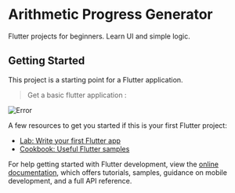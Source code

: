 # Arithmetic Progress Generator

Flutter projects for beginners. Learn UI and simple logic.

## Getting Started

This project is a starting point for a Flutter application.


> Get a basic flutter application :

![Error](https://user-images.githubusercontent.com/37095473/211133834-ca039a36-8ba1-4f13-b1b3-8f26c96f3c12.png)

A few resources to get you started if this is your first Flutter project:

- [Lab: Write your first Flutter app](https://docs.flutter.dev/get-started/codelab)
- [Cookbook: Useful Flutter samples](https://docs.flutter.dev/cookbook)

For help getting started with Flutter development, view the
[online documentation](https://docs.flutter.dev/), which offers tutorials,
samples, guidance on mobile development, and a full API reference.
